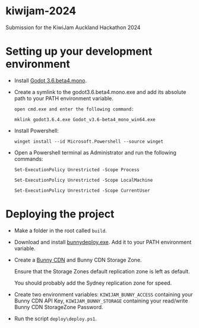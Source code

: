 # kiwijam-2024
Submission for the KiwiJam Auckland Hackathon 2024

# Setting up your development environment

- Install [Godot 3.6.beta4.mono](https://godotengine.org/download/archive/3.6-beta4/).

- Create a symlink to the godot3.6.beta4.mono.exe and add its absolute path to your PATH environment variable.

    ```
    open cmd.exe and enter the following command:

    mklink godot3.6.4.exe Godot_v3.6-beta4_mono_win64.exe
    ```

- Install Powershell:

    ```
    winget install --id Microsoft.Powershell --source winget
    ```

- Open a Powershell terminal as Administrator and run the following commands:

    ```
    Set-ExecutionPolicy Unrestricted -Scope Process
    
    Set-ExecutionPolicy Unrestricted -Scope LocalMachine
    
    Set-ExecutionPolicy Unrestricted -Scope CurrentUser
    ```

# Deploying the project

- Make a folder in the root called `build`.

- Download and install [bunnydeploy.exe](https://github.com/DoubleCouponDay/bunny-deploy/releases/tag/1.0.0). Add it to your PATH environment variable.

- Create a [Bunny CDN](https://bunny.net/) and Bunny CDN Storage Zone.

    Ensure that the Storage Zones default replication zone is left as default.

    You should probably add the Sydney replication zone for speed.

- Create two environment variables: `KIWIJAM_BUNNY_ACCESS` containing your Bunny CDN API Key, `KIWIJAM_BUNNY_STORAGE` containing your read/write Bunny CDN StorageZone Password.

- Run the script `deploy\deploy.ps1`.